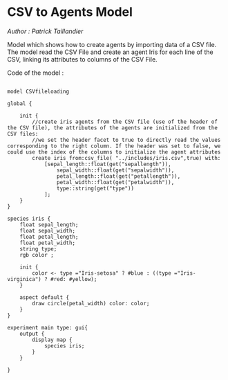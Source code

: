 [//]: # (keyword|operator_csv_file)
[//]: # (keyword|operator_get)
[//]: # (keyword|concept_csv)
[//]: # (keyword|concept_load_file)
# CSV to Agents Model


_Author :  Patrick Taillandier_

Model which shows how to create agents by importing data of a CSV file. The model read the CSV File and create an agent Iris for each line of the CSV, linking its attributes to columns of the CSV File. 


Code of the model : 

```

model CSVfileloading

global {
	
	init {
		//create iris agents from the CSV file (use of the header of the CSV file), the attributes of the agents are initialized from the CSV files: 
		//we set the header facet to true to directly read the values corresponding to the right column. If the header was set to false, we could use the index of the columns to initialize the agent attributes
		create iris from:csv_file( "../includes/iris.csv",true) with:
			[sepal_length::float(get("sepallength")), 
				sepal_width::float(get("sepalwidth")), 
				petal_length::float(get("petallength")),
				petal_width::float(get("petalwidth")), 
				type::string(get("type"))
			];	
	}
}

species iris {
	float sepal_length;
	float sepal_width;
	float petal_length;
	float petal_width;
	string type;
	rgb color ;
	
	init {
		color <- type ="Iris-setosa" ? #blue : ((type ="Iris-virginica") ? #red: #yellow);
	}
	
	aspect default {
		draw circle(petal_width) color: color; 
	}
}

experiment main type: gui{
	output {
		display map {
			species iris;
		}
	}
	
}
```

